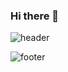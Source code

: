 ### Hi there 👋

![header](https://capsule-render.vercel.app/api?type=slice&color=auto&height=165&section=header&text=realwhyjay&fontSize=100)

![footer](https://capsule-render.vercel.app/api?type=slice&color=auto&height=130&section=footer)
